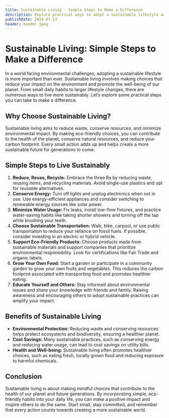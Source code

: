 ```yaml
---
title: Sustainable Living - Simple Steps to Make a Difference
description: Explore practical ways to adopt a sustainable lifestyle and contribute to a healthier planet.
publishDate: 2024-07-13
header: header.jpeg
---
```

# Sustainable Living: Simple Steps to Make a Difference
In a world facing environmental challenges, adopting a sustainable lifestyle is more important than ever. Sustainable living involves making choices that reduce your impact on the environment and promote the well-being of our planet. From small daily habits to larger lifestyle changes, there are numerous ways to live more sustainably. Let’s explore some practical steps you can take to make a difference.

## Why Choose Sustainable Living?
Sustainable living aims to reduce waste, conserve resources, and minimize environmental impact. By making eco-friendly choices, you can contribute to the health of the planet, conserve natural resources, and reduce your carbon footprint. Every small action adds up and helps create a more sustainable future for generations to come.

## Simple Steps to Live Sustainably
1. **Reduce, Reuse, Recycle:** Embrace the three Rs by reducing waste, reusing items, and recycling materials. Avoid single-use plastics and opt for reusable alternatives.
2. **Conserve Energy:** Turn off lights and unplug electronics when not in use. Use energy-efficient appliances and consider switching to renewable energy sources like solar power.
3. **Minimize Water Usage:** Fix leaks, install low-flow fixtures, and practice water-saving habits like taking shorter showers and turning off the tap while brushing your teeth.
4. **Choose Sustainable Transportation:** Walk, bike, carpool, or use public transportation to reduce your reliance on fossil fuels. If possible, consider investing in an electric or hybrid vehicle.
5. **Support Eco-Friendly Products:** Choose products made from sustainable materials and support companies that prioritize environmental responsibility. Look for certifications like Fair Trade and organic labels.
6. **Grow Your Own Food:** Start a garden or participate in a community garden to grow your own fruits and vegetables. This reduces the carbon footprint associated with transporting food and promotes healthier eating.
7. **Educate Yourself and Others:** Stay informed about environmental issues and share your knowledge with friends and family. Raising awareness and encouraging others to adopt sustainable practices can amplify your impact.

## Benefits of Sustainable Living
 * **Environmental Protection:** Reducing waste and conserving resources helps protect ecosystems and biodiversity, ensuring a healthier planet.
 * **Cost Savings:** Many sustainable practices, such as conserving energy and reducing water usage, can lead to cost savings on utility bills.
 * **Health and Well-being:** Sustainable living often promotes healthier choices, such as eating fresh, locally grown food and reducing exposure to harmful chemicals.

## Conclusion
Sustainable living is about making mindful choices that contribute to the health of our planet and future generations. By incorporating simple, eco-friendly habits into your daily life, you can make a positive impact and inspire others to do the same. Start small, stay committed, and remember that every action counts towards creating a more sustainable world.
